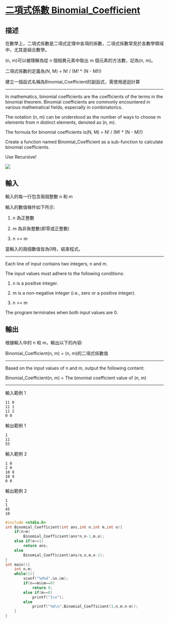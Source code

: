 # [二項式係數 Binomial_Coefficient](https://oj.fcu.edu.tw/contest/845/problem/013)
## 描述

在數學上，二項式係數是二項式定理中各項的係數，二項式係數常見於各數學領域中，尤其是組合數學。

(n, m)可以被理解為從 n 個相異元素中取出 m 個元素的方法數，記為(n, m)。

二項式係數的定義為(N, M) = N! / (M! * (N - M)!)



建立一個函式名稱為Binomial_Coefficient的副函式，需使用遞迴計算

----------------------------------------------------------

In mathematics, binomial coefficients are the coefficients of the terms in the binomial theorem. Binomial coefficients are commonly encountered in various mathematical fields, especially in combinatorics.

The notation (n, m) can be understood as the number of ways to choose m elements from n distinct elements, denoted as (n, m).

The formula for binomial coefficients is(N, M) = N! / (M! * (N - M)!)



Create a function named Binomial_Coefficient as a sub-function to calculate binomial coefficients.

Use Recursive!



![](https://oj.fcu.edu.tw/public/upload/a3cb4f8283.png)


## 輸入
輸入的每一行包含兩個整數 n 和 m

輸入的數值條件如下所示:

1. n 為正整數

2. m 為非負整數(即零或正整數)

3. n >= m

當輸入的兩個數值皆為0時，結束程式。

-----------------------------------------------------------

Each line of input contains two integers, n and m.

The input values must adhere to the following conditions:

1. n is a positive integer.

2. m is a non-negative integer (i.e., zero or a positive integer).

3. n >= m

The program terminates when both input values are 0.


## 輸出
根據輸入中的 n 和 m，輸出以下的內容:

Binomial_Coefficient(n, m) = (n, m)的二項式係數值

-----------------------------------------------------------

Based on the input values of n and m, output the following content:

Binomial_Coefficient(n, m) = The binomial coefficient value of (n, m)

-----------------------------------------------------------
輸入範例 1 
```
11 0
11 1
11 2
0 0
```
輸出範例 1
```
1
11
55
```
輸入範例 2 
```
1 0
2 0
10 8
10 9
0 0
```
輸出範例 2
```
1
1
45
10
```
```c
#include <stdio.h>
int Binomial_Coefficient(int ans,int n,int m,int o){
	if(n>m)
		Binomial_Coefficient(ans*n,n-1,m,o);
	else if(o<=1)
		return ans;
	else
		Binomial_Coefficient(ans/o,n,m,o-1); 
}
int main(){
	int n,m;
	while(1){
		scanf("%d%d",&n,&m);
		if(n==m&&m==0)
			return 0;
		else if(m==0)
			printf("1\n");
		else
			printf("%d\n",Binomial_Coefficient(1,n,m,n-m));
	}
}
```

